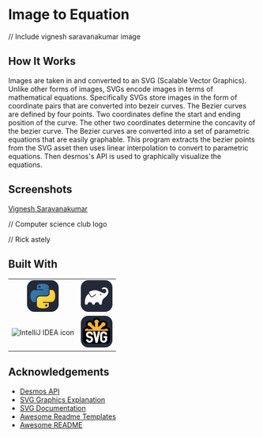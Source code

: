 
# Image to Equation
// Include vignesh saravanakumar image

 




## How It Works
Images are taken in and converted to an SVG (Scalable Vector Graphics). Unlike other forms of images, SVGs encode images in terms of mathematical equations. Specifically SVGs store images in the form of coordinate pairs that are converted into bezeir curves. The Bezier curves are defined by four points. Two coordinates define the start and ending position of the curve. The other two coordinates determine the concavity of the bezier curve. The Bezier curves are converted into a set of parametric equations that are easily graphable. This program extracts the bezier points from the SVG asset then uses linear interpolation to convert to parametric equations. Then desmos's API is used to graphically visualize the equations.   
## Screenshots

[Vignesh Saravanakumar](https://i.imgur.com/3dMZQ2l.png)




// Computer science club logo

// Rick astely 


## Built With
<table>
  <tr>
    <td align="center">
      <img src="https://raw.githubusercontent.com/tandpfun/skill-icons/59059d9d1a2c092696dc66e00931cc1181a4ce1f/icons/Python-Dark.svg" width="64" height="64" alt="Python">
    </td>
    <td align="center">
      <img src="https://raw.githubusercontent.com/tandpfun/skill-icons/59059d9d1a2c092696dc66e00931cc1181a4ce1f/icons/Gradle-Dark.svg" width="64" height="64" alt="Gradle icon">
    </td>
  </tr>
  <tr>
    <td align="center">
      <img src="https://raw.githubusercontent.com/tandpfun/skill-icons/59059d9d1a2c092696dc66e00931cc1181a4ce1f/icons/Idea-Dark." width="64" height="64" alt="IntelliJ IDEA icon">
    </td>
    <td align="center">
      <img src="https://raw.githubusercontent.com/tandpfun/skill-icons/59059d9d1a2c092696dc66e00931cc1181a4ce1f/icons/SVG-Dark.svg" width="64" height="64" alt="SVG">
    </td>
  </tr>
</table>


## Acknowledgements

 - [Desmos API](https://www.desmos.com/api/v1.8/docs/index.html)
 - [SVG Graphics Explanation](https://developer.mozilla.org/en-US/docs/Web/SVG)
 - [SVG Documentation](https://www.w3.org/2000/svg)
  - [Awesome Readme Templates](https://awesomeopensource.com/project/elangosundar/awesome-README-templates)
 - [Awesome README](https://github.com/matiassingers/awesome-readme)


